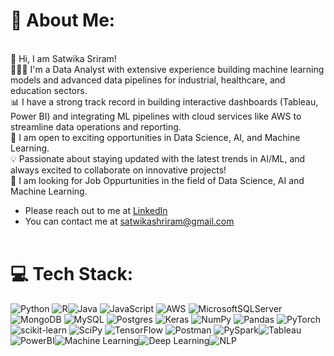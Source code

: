 # 💫 About Me:
<br>👋 Hi, I am Satwika Sriram! <br> 👨🏻‍💻  I'm a Data Analyst with extensive experience building machine learning models and advanced data pipelines for industrial, healthcare, and education sectors. <br> 📊 I have a strong track record in building interactive dashboards (Tableau, Power BI) and integrating ML pipelines with cloud services like AWS to streamline data operations and reporting.<br> 🤝 I am open to exciting opportunities in Data Science, AI, and Machine Learning.<br>💡 Passionate about staying updated with the latest trends in AI/ML, and always excited to collaborate on innovative projects!<br>🤝 I am looking for Job Oppurtunities in the field of Data Science, AI and Machine Learning.
- Please reach out to me at [LinkedIn](https://www.linkedin.com/in/satwikas/)
- You can contact me at satwikashriram@gmail.com<br> <br>

# 💻 Tech Stack:
 ![Python](https://img.shields.io/badge/python-3670A0?style=for-the-badge&logo=python&logoColor=ffdd54) ![R](https://img.shields.io/badge/r-%23276DC3.svg?style=for-the-badge&logo=r&logoColor=white)![Java](https://img.shields.io/badge/java-%23ED8B00.svg?style=for-the-badge&logo=java&logoColor=white) ![JavaScript](https://img.shields.io/badge/javascript-%23323330.svg?style=for-the-badge&logo=javascript&logoColor=%23F7DF1E) ![AWS](https://img.shields.io/badge/AWS-%23FF9900.svg?style=for-the-badge&logo=amazon-aws&logoColor=white) ![MicrosoftSQLServer](https://img.shields.io/badge/Microsoft%20SQL%20Sever-CC2927?style=for-the-badge&logo=microsoft%20sql%20server&logoColor=white) ![MongoDB](https://img.shields.io/badge/MongoDB-%234ea94b.svg?style=for-the-badge&logo=mongodb&logoColor=white) ![MySQL](https://img.shields.io/badge/mysql-%2300f.svg?style=for-the-badge&logo=mysql&logoColor=white) ![Postgres](https://img.shields.io/badge/postgres-%23316192.svg?style=for-the-badge&logo=postgresql&logoColor=white) ![Keras](https://img.shields.io/badge/Keras-%23D00000.svg?style=for-the-badge&logo=Keras&logoColor=white) ![NumPy](https://img.shields.io/badge/numpy-%23013243.svg?style=for-the-badge&logo=numpy&logoColor=white) ![Pandas](https://img.shields.io/badge/pandas-%23150458.svg?style=for-the-badge&logo=pandas&logoColor=white) ![PyTorch](https://img.shields.io/badge/PyTorch-%23EE4C2C.svg?style=for-the-badge&logo=PyTorch&logoColor=white) ![scikit-learn](https://img.shields.io/badge/scikit--learn-%23F7931E.svg?style=for-the-badge&logo=scikit-learn&logoColor=white) ![SciPy](https://img.shields.io/badge/SciPy-%230C55A5.svg?style=for-the-badge&logo=scipy&logoColor=%white) ![TensorFlow](https://img.shields.io/badge/TensorFlow-%23FF6F00.svg?style=for-the-badge&logo=TensorFlow&logoColor=white) ![Postman](https://img.shields.io/badge/Postman-FF6C37?style=for-the-badge&logo=postman&logoColor=white) ![PySpark](https://img.shields.io/badge/PySpark-E45B6D?style=for-the-badge&logo=apache-spark&logoColor=white)![Tableau](https://img.shields.io/badge/Tableau-E97627?style=for-the-badge&logo=tableau&logoColor=white)![PowerBI](https://img.shields.io/badge/Power_BI-F2C811?style=for-the-badge&logo=powerbi&logoColor=white)![Machine Learning](https://img.shields.io/badge/Machine_Learning-FFB800?style=for-the-badge&logo=azure-machine-learning&logoColor=white)![Deep Learning](https://img.shields.io/badge/Deep_Learning-6A4CFF?style=for-the-badge&logo=keras&logoColor=white)![NLP](https://img.shields.io/badge/NLP-4F9D91?style=for-the-badge&logo=natural-language-processing&logoColor=white)


<!-- Proudly created with GPRM ( https://gprm.itsvg.in ) -->
